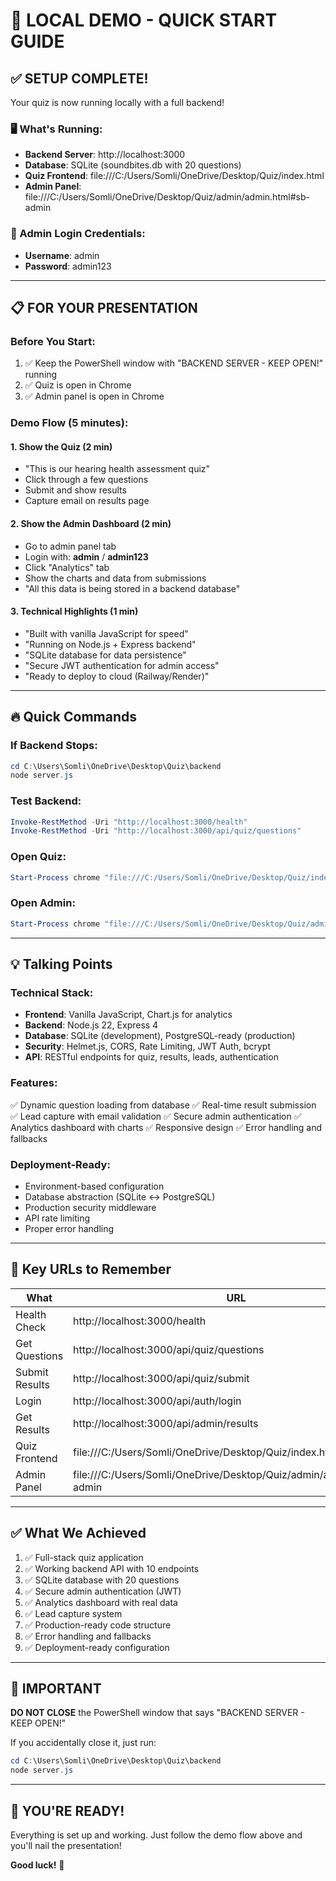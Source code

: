 # 🚀 LOCAL DEMO - QUICK START GUIDE

## ✅ SETUP COMPLETE!

Your quiz is now running locally with a full backend!

### 🖥️ What's Running:
- **Backend Server**: http://localhost:3000
- **Database**: SQLite (soundbites.db with 20 questions)
- **Quiz Frontend**: file:///C:/Users/Somli/OneDrive/Desktop/Quiz/index.html
- **Admin Panel**: file:///C:/Users/Somli/OneDrive/Desktop/Quiz/admin/admin.html#sb-admin

### 🔑 Admin Login Credentials:
- **Username**: admin
- **Password**: admin123

---

## 📋 FOR YOUR PRESENTATION

### Before You Start:
1. ✅ Keep the PowerShell window with "BACKEND SERVER - KEEP OPEN!" running
2. ✅ Quiz is open in Chrome
3. ✅ Admin panel is open in Chrome

### Demo Flow (5 minutes):

#### 1. Show the Quiz (2 min)
- "This is our hearing health assessment quiz"
- Click through a few questions
- Submit and show results
- Capture email on results page

#### 2. Show the Admin Dashboard (2 min)
- Go to admin panel tab
- Login with: **admin** / **admin123**
- Click "Analytics" tab
- Show the charts and data from submissions
- "All this data is being stored in a backend database"

#### 3. Technical Highlights (1 min)
- "Built with vanilla JavaScript for speed"
- "Running on Node.js + Express backend"
- "SQLite database for data persistence"
- "Secure JWT authentication for admin access"
- "Ready to deploy to cloud (Railway/Render)"

---

## 🔥 Quick Commands

### If Backend Stops:
```powershell
cd C:\Users\Somli\OneDrive\Desktop\Quiz\backend
node server.js
```

### Test Backend:
```powershell
Invoke-RestMethod -Uri "http://localhost:3000/health"
Invoke-RestMethod -Uri "http://localhost:3000/api/quiz/questions"
```

### Open Quiz:
```powershell
Start-Process chrome "file:///C:/Users/Somli/OneDrive/Desktop/Quiz/index.html"
```

### Open Admin:
```powershell
Start-Process chrome "file:///C:/Users/Somli/OneDrive/Desktop/Quiz/admin/admin.html#sb-admin"
```

---

## 💡 Talking Points

### Technical Stack:
- **Frontend**: Vanilla JavaScript, Chart.js for analytics
- **Backend**: Node.js 22, Express 4
- **Database**: SQLite (development), PostgreSQL-ready (production)
- **Security**: Helmet.js, CORS, Rate Limiting, JWT Auth, bcrypt
- **API**: RESTful endpoints for quiz, results, leads, authentication

### Features:
✅ Dynamic question loading from database
✅ Real-time result submission
✅ Lead capture with email validation
✅ Secure admin authentication
✅ Analytics dashboard with charts
✅ Responsive design
✅ Error handling and fallbacks

### Deployment-Ready:
- Environment-based configuration
- Database abstraction (SQLite ↔ PostgreSQL)
- Production security middleware
- API rate limiting
- Proper error handling

---

## 🎯 Key URLs to Remember

| What | URL |
|------|-----|
| Health Check | http://localhost:3000/health |
| Get Questions | http://localhost:3000/api/quiz/questions |
| Submit Results | http://localhost:3000/api/quiz/submit |
| Login | http://localhost:3000/api/auth/login |
| Get Results | http://localhost:3000/api/admin/results |
| Quiz Frontend | file:///C:/Users/Somli/OneDrive/Desktop/Quiz/index.html |
| Admin Panel | file:///C:/Users/Somli/OneDrive/Desktop/Quiz/admin/admin.html#sb-admin |

---

## ✅ What We Achieved

1. ✅ Full-stack quiz application
2. ✅ Working backend API with 10 endpoints
3. ✅ SQLite database with 20 questions
4. ✅ Secure admin authentication (JWT)
5. ✅ Analytics dashboard with real data
6. ✅ Lead capture system
7. ✅ Production-ready code structure
8. ✅ Error handling and fallbacks
9. ✅ Deployment-ready configuration

---

## 🚨 IMPORTANT

**DO NOT CLOSE** the PowerShell window that says "BACKEND SERVER - KEEP OPEN!"

If you accidentally close it, just run:
```powershell
cd C:\Users\Somli\OneDrive\Desktop\Quiz\backend
node server.js
```

---

## 🎉 YOU'RE READY!

Everything is set up and working. Just follow the demo flow above and you'll nail the presentation!

**Good luck!** 🚀
